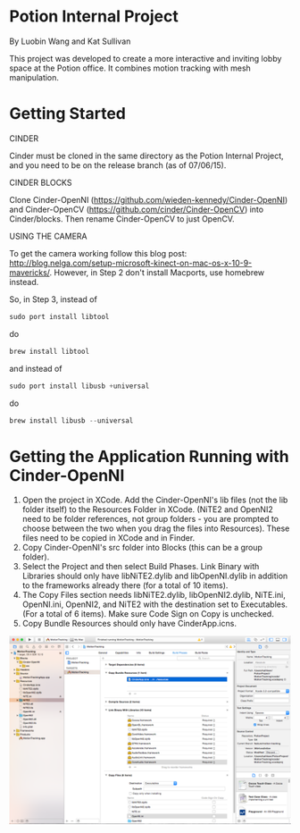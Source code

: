 # Potion Internal Project

By Luobin Wang and Kat Sullivan


This project was developed to create a more interactive and inviting lobby space at the Potion office. It combines motion tracking with mesh manipulation.

# Getting Started

CINDER

Cinder must be cloned in the same directory as the Potion Internal Project, and you need to be on the release branch (as of 07/06/15). 

CINDER BLOCKS

Clone Cinder-OpenNI (https://github.com/wieden-kennedy/Cinder-OpenNI) and Cinder-OpenCV (https://github.com/cinder/Cinder-OpenCV) into Cinder/blocks.  Then rename Cinder-OpenCV to just OpenCV.

USING THE CAMERA

To get the camera working follow this blog post: http://blog.nelga.com/setup-microsoft-kinect-on-mac-os-x-10-9-mavericks/. However, in Step 2 don't install Macports, use homebrew instead.

So, in Step 3, instead of 

~~~powershell
sudo port install libtool
~~~
do

~~~powershell
brew install libtool
~~~
and instead of 

~~~powershell
sudo port install libusb +universal
~~~
do

~~~powershell
brew install libusb --universal
~~~

# Getting the Application Running with Cinder-OpenNI

1. Open the project in XCode. Add the Cinder-OpenNI's lib files (not the lib folder itself) to the Resources Folder in XCode. (NiTE2 and OpenNI2 need to be folder references, not group folders - you are prompted to choose between the two when you drag the files into Resources). These files need to be copied in XCode and in Finder.
2. Copy Cinder-OpenNI's src folder into Blocks (this can be a group folder).
3. Select the Project and then select Build Phases. Link Binary with Libraries should only have libNiTE2.dylib and libOpenNI.dylib in addition to the frameworks already there (for a total of 10 items).
4. The Copy Files section needs libNiTE2.dylib, libOpenNI2.dylib, NiTE.ini, OpenNI.ini, OpenNI2, and NiTE2 with the destination set to Executables. (For a total of 6 items). Make sure Code Sign on Copy is unchecked.
5. Copy Bundle Resources should only have CinderApp.icns.

![photo of xcode setup](images/xcode.png?raw=true)
 